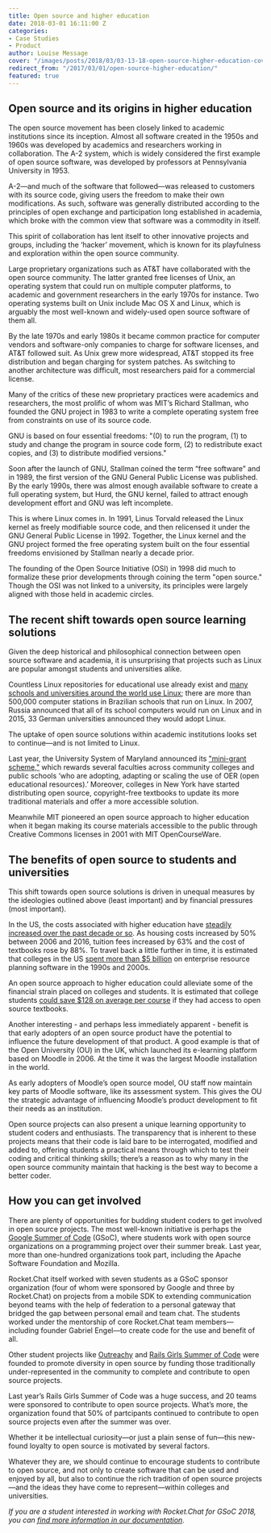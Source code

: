 ```yaml
---
title: Open source and higher education
date: 2018-03-01 16:11:00 Z
categories:
- Case Studies
- Product
author: Louise Message
cover: "/images/posts/2018/03/03-13-18-open-source-higher-education-cover.jpg"
redirect_from: "/2017/03/01/open-source-higher-education/"
featured: true
---
```


## Open source and its origins in higher education

The open source movement has been closely linked to academic institutions since its inception. Almost all software created in the 1950s and 1960s was developed by academics and researchers working in collaboration. The A-2 system, which is widely considered the first example of open source software, was developed by professors at Pennsylvania University in 1953.

A-2—and much of the software that followed—was released to customers with its source code, giving users the freedom to make their own modifications. As such, software was generally distributed according to the principles of open exchange and participation long established in academia, which broke with the common view that software was a commodity in itself.

This spirit of collaboration has lent itself to other innovative projects and groups, including the ‘hacker’ movement, which is known for its playfulness and exploration within the open source community.

Large proprietary organizations such as AT&T have collaborated with the open source community. The latter granted free licenses of Unix, an operating system that could run on multiple computer platforms, to academic and government researchers in the early 1970s for instance. Two operating systems built on Unix include Mac OS X and Linux, which is arguably the most well-known and widely-used open source software of them all.

By the late 1970s and early 1980s it became common practice for computer vendors and software-only companies to charge for software licenses, and AT&T followed suit. As Unix grew more widespread, AT&T stopped its free distribution and began charging for system patches. As switching to another architecture was difficult, most researchers paid for a commercial license.

Many of the critics of these new proprietary practices were academics and researchers, the most prolific of whom was MIT’s Richard Stallman, who founded the GNU project in 1983 to write a complete operating system free from constraints on use of its source code.

GNU is based on four essential freedoms: "(0) to run the program, (1) to study and change the program in source code form, (2) to redistribute exact copies, and (3) to distribute modified versions."

Soon after the launch of GNU, Stallman coined the term “free software” and in 1989, the first version of the GNU General Public License was published. By the early 1990s, there was almost enough available software to create a full operating system, but Hurd, the GNU kernel, failed to attract enough development effort and GNU was left incomplete.

This is where Linux comes in. In 1991, Linus Torvald released the Linux kernel as freely modifiable source code, and then relicensed it under the GNU General Public License in 1992. Together, the Linux kernel and the GNU project formed the free operating system built on the four essential freedoms envisioned by Stallman nearly a decade prior.

The founding of the Open Source Initiative (OSI) in 1998 did much to formalize these prior developments through coining the term "open source." Though the OSI was not linked to a university, its principles were largely aligned with those held in academic circles.

## The recent shift towards open source learning solutions

Given the deep historical and philosophical connection between open source software and academia, it is unsurprising that projects such as Linux are popular amongst students and universities alike.

Countless Linux repositories for educational use already exist and <a href="https://en.wikipedia.org/wiki/List_of_Linux_adopters" target="_blank">many schools and universities around the world use Linux</a>; there are more than 500,000 computer stations in Brazilian schools that run on Linux. In 2007, Russia announced that all of its school computers would run on Linux and in 2015, 33 German universities announced they would adopt Linux.

The uptake of open source solutions within academic institutions looks set to continue—and is not limited to Linux.

Last year, the University System of Maryland announced its <a href="https://qz.com/962487/states-are-moving-to-cut-college-costs-by-introducing-open-source-textbooks/" target="_blank">"mini-grant scheme,"</a> which rewards several faculties across community colleges and public schools ‘who are adopting, adapting or scaling the use of OER (open educational resources).’ Moreover, colleges in New York have started distributing open source, copyright-free textbooks to update its more traditional materials and offer a more accessible solution.

Meanwhile MIT pioneered an open source approach to higher education when it began making its course materials accessible to the public through Creative Commons licenses in 2001 with MIT OpenCourseWare.

## The benefits of open source to students and universities

This shift towards open source solutions is driven in unequal measures by the ideologies outlined above (least important) and by financial pressures (most important).

In the US, the costs associated with higher education have <a href="https://www.theatlas.com/charts/H13g02mCl" target="_blank">steadily increased over the past decade or so</a>. As housing costs increased by 50% between 2006 and 2016, tuition fees increased by 63% and the cost of textbooks rose by 88%. To travel back a little further in time, it is estimated that colleges in the US <a href="https://www.axelerant.com/resources/articles/open-source-in-higher-education" target="_blank">spent more than $5 billion</a> on enterprise resource planning software in the 1990s and 2000s.

An open source approach to higher education could alleviate some of the financial strain placed on colleges and students. It is estimated that college students <a href="https://www.nytimes.com/2015/02/26/your-money/putting-a-dent-in-college-costs-with-open-source-textbooks.html" target="_blank">could save $128 on average per course</a> if they had access to open source textbooks.

Another interesting - and perhaps less immediately apparent - benefit is that early adopters of an open source product have the potential to influence the future development of that product.
A good example is that of the Open University (OU) in the UK, which launched its e-learning platform based on Moodle in 2006. At the time it was the largest Moodle installation in the world.

As early adopters of Moodle’s open source model, OU staff now maintain key parts of Moodle software, like its assessment system. This gives the OU the strategic advantage of influencing Moodle’s product development to fit their needs as an institution.

Open source projects can also present a unique learning opportunity to student coders and enthusiasts. The transparency that is inherent to these projects means that their code is laid bare to be interrogated, modified and added to, offering students a practical means through which to test their coding and critical thinking skills; there’s a reason as to why many in the open source community maintain that hacking is the best way to become a better coder.

## How you can get involved

There are plenty of opportunities for budding student coders to get involved in open source projects. The most well-known initiative is perhaps the <a href="google summer of code" target="_blank">Google Summer of Code</a>
(GSoC), where students work with open source organizations on a programming project over their summer break. Last year, more than one-hundred organizations took part, including the Apache Software Foundation and Mozilla.

Rocket.Chat itself worked with seven students as a GSoC sponsor organization (four of whom were sponsored by Google and three by Rocket.Chat) on projects from a mobile SDK to extending communication beyond teams with the help of federation to a personal gateway that bridged the gap between personal email and team chat. The students worked under the mentorship of core Rocket.Chat team members—including founder Gabriel Engel—to create code for the use and benefit of all.

Other student projects like <a href="https://www.outreachy.org" target="_blank">Outreachy</a> and <a href="https://railsgirlssummerofcode.org" target="_blank">Rails Girls Summer of Code</a> were founded to promote diversity in open source by funding those traditionally under-represented in the community to complete and contribute to open source projects.

Last year’s Rails Girls Summer of Code was a huge success, and 20 teams were sponsored to contribute to open source projects. What’s more, the organization found that 50% of partcipants continued to contribute to open source projects even after the summer was over.

Whether it be intellectual curiosity—or just a plain sense of fun—this new-found loyalty to open source is motivated by several factors.

Whatever they are, we should continue to encourage students to contribute to open source, and not only to create software that can be used and enjoyed by all, but also to continue the rich tradition of open source projects—and the ideas they have come to represent—within colleges and universities.

_If you are a student interested in working with Rocket.Chat for GSoC 2018, you can <a href="https://rocket.chat/docs/contributing/google-summer-of-code-2018/" target="_blank">find more information in our documentation</a>_.
